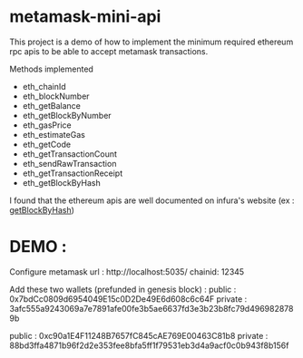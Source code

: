 # metamask-mini-api
This project is a demo of how to implement the minimum required ethereum rpc apis to be able to accept metamask transactions.

Methods implemented
  - eth_chainId
  - eth_blockNumber
  - eth_getBalance
  - eth_getBlockByNumber
  - eth_gasPrice
  - eth_estimateGas
  - eth_getCode
  - eth_getTransactionCount
  - eth_sendRawTransaction
  - eth_getTransactionReceipt
  - eth_getBlockByHash

I found that the ethereum apis are well documented on infura's website (ex : [getBlockByHash](https://docs.infura.io/infura/networks/ethereum/json-rpc-methods/eth_getblockbyhash))


# DEMO : 
Configure metamask
url : http://localhost:5035/
chainid: 12345

Add these two wallets (prefunded in genesis block) : 
public : 0x7bdCc0809d6954049E15c0D2De49E6d608c6c64F
private : 3afc555a9243069a7e7891afe00fe3b5ae6637fd3e3b23b8fc79d4969828789b

public : 0xc90a1E4F11248B7657fC845cAE769E00463C81b8
private : 88bd3ffa4871b96f2d2e353fee8bfa5ff1f79531eb3d4a9acf0c0b943f8b156f